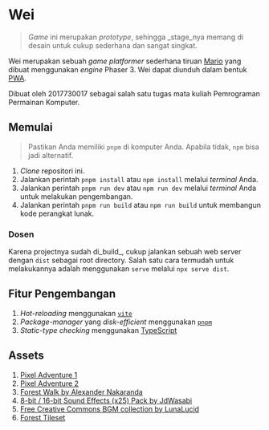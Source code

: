 # Wei

> _Game_ ini merupakan _prototype_, sehingga _stage_nya memang di desain untuk cukup sederhana dan sangat singkat.

Wei merupakan sebuah _game platformer_ sederhana tiruan [Mario](https://en.wikipedia.org/wiki/Super_Mario) yang dibuat menggunakan _engine_ Phaser 3. Wei dapat diunduh dalam bentuk [PWA](https://developer.mozilla.org/en-US/docs/Web/Progressive_web_apps).

Dibuat oleh 2017730017 sebagai salah satu tugas mata kuliah Pemrograman Permainan Komputer.

## Memulai

> Pastikan Anda memiliki `pnpm` di komputer Anda. Apabila tidak, `npm` bisa jadi alternatif.

1. _Clone_ repositori ini.
2. Jalankan perintah `pnpm install` atau `npm install` melalui _terminal_ Anda.
3. Jalankan perintah `pnpm run dev` atau `npm run dev` melalui _terminal_ Anda untuk melakukan pengembangan.
4. Jalankan perintah `pnpm run build` atau `npm run build` untuk membangun kode perangkat lunak.

### Dosen

Karena projectnya sudah di_build_, cukup jalankan sebuah web server dengan `dist` sebagai root directory. Salah satu cara termudah untuk melakukannya adalah menggunakan `serve` melalui `npx serve dist`.

## Fitur Pengembangan

1. _Hot-reloading_ menggunakan [`vite`](https://vitejs.dev/)
2. _Package-manager_ yang _disk-efficient_ menggunakan [`pnpm`](https://pnpm.js.org/)
3. _Static-type checking_ menggunakan [TypeScript](https://www.typescriptlang.org/)

## Assets

1. [Pixel Adventure 1](https://pixelfrog-assets.itch.io/pixel-adventure-1)
2. [Pixel Adventure 2](https://pixelfrog-assets.itch.io/pixel-adventure-2)
3. [Forest Walk by Alexander Nakaranda](https://www.serpentsoundstudios.com/)
4. [8-bit / 16-bit Sound Effects (x25) Pack by JdWasabi](https://www.jdwasabi.com/store/8-bit-16-bit-sound-effects-x25-pack)
5. [Free Creative Commons BGM collection by LunaLucid](https://lunalucid.itch.io/free-creative-commons-bgm-collection)
6. [Forest Tileset](https://mamanezakon.itch.io/forest-tileset)

